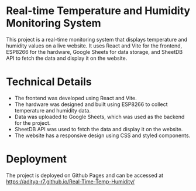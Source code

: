 # Real-time Temperature and Humidity Monitoring System
This project is a real-time monitoring system that displays temperature and humidity values on a live website. It uses React and Vite for the frontend, ESP8266 for the hardware, Google Sheets for data storage, and SheetDB API to fetch the data and display it on the website.

# Technical Details
- The frontend was developed using React and Vite.
- The hardware was designed and built using ESP8266 to collect temperature and humidity data.
- Data was uploaded to Google Sheets, which was used as the backend for the project.
- SheetDB API was used to fetch the data and display it on the website.
- The website has a responsive design using CSS and styled components.

# Deployment
The project is deployed on Github Pages and can be accessed at https://aditya-r7.github.io/Real-Time-Temp-Humidity/

